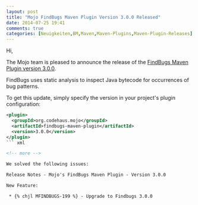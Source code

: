 ```yaml
---
layout: post
title: "Mojo FindBugs Maven Plugin Version 3.0.0 Released"
date: 2014-07-25 19:41
comments: true
categories: [Neuigkeiten,BM,Maven,Maven-Plugins,Maven-Plugin-Releases]
---
```

Hi,

The Mojo team is pleased to announce the release of the 
[FindBugs Maven Plugin version 3.0.0](http://mojo.codehaus.org/findbugs-maven-plugin/).

FindBugs uses static analysis to inspect Java bytecode for occurrences of bug patterns. 

To get this update, simply specify the version in your project's plugin configuration: 


``` xml
<plugin>
  <groupId>org.codehaus.mojo</groupId>
  <artifactId>findbugs-maven-plugin</artifactId>
  <version>3.0.0</version>
</plugin>
``` xml

<!-- more -->

We solved the following issues:

Release Notes - Mojo's FindBugs Maven Plugin - Version 3.0.0

New Feature:

 * {% chjl MFINDBUGS-199 %} - Upgrade to Findbugs 3.0.0


